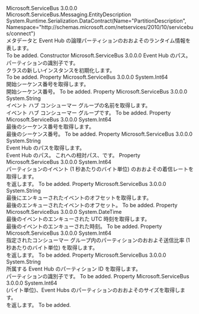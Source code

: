 <Type Name="PartitionDescription" FullName="Microsoft.ServiceBus.Messaging.PartitionDescription">
  <TypeSignature Language="C#" Value="public sealed class PartitionDescription : Microsoft.ServiceBus.Messaging.EntityDescription" />
  <TypeSignature Language="ILAsm" Value=".class public auto ansi sealed beforefieldinit PartitionDescription extends Microsoft.ServiceBus.Messaging.EntityDescription" />
  <TypeSignature Language="DocId" Value="T:Microsoft.ServiceBus.Messaging.PartitionDescription" />
  <TypeSignature Language="VB.NET" Value="Public NotInheritable Class PartitionDescription&#xA;Inherits EntityDescription" />
  <TypeSignature Language="F#" Value="type PartitionDescription = class&#xA;    inherit EntityDescription&#xA;    interface IResourceDescription" />
  <AssemblyInfo>
    <AssemblyName>Microsoft.ServiceBus</AssemblyName>
    <AssemblyVersion>3.0.0.0</AssemblyVersion>
  </AssemblyInfo>
  <Base>
    <BaseTypeName>Microsoft.ServiceBus.Messaging.EntityDescription</BaseTypeName>
  </Base>
  <Interfaces />
  <Attributes>
    <Attribute>
      <AttributeName>System.Runtime.Serialization.DataContract(Name="PartitionDescription", Namespace="http://schemas.microsoft.com/netservices/2010/10/servicebus/connect")</AttributeName>
    </Attribute>
  </Attributes>
  <Docs>
    <summary>メタデータと Event Hub の論理パーティションのおおよそのランタイム情報を表します。</summary>
    <remarks>To be added.</remarks>
  </Docs>
  <Members>
    <Member MemberName=".ctor">
      <MemberSignature Language="C#" Value="public PartitionDescription (string eventHubPath, string partitionId);" />
      <MemberSignature Language="ILAsm" Value=".method public hidebysig specialname rtspecialname instance void .ctor(string eventHubPath, string partitionId) cil managed" />
      <MemberSignature Language="DocId" Value="M:Microsoft.ServiceBus.Messaging.PartitionDescription.#ctor(System.String,System.String)" />
      <MemberSignature Language="VB.NET" Value="Public Sub New (eventHubPath As String, partitionId As String)" />
      <MemberSignature Language="F#" Value="new Microsoft.ServiceBus.Messaging.PartitionDescription : string * string -&gt; Microsoft.ServiceBus.Messaging.PartitionDescription" Usage="new Microsoft.ServiceBus.Messaging.PartitionDescription (eventHubPath, partitionId)" />
      <MemberType>Constructor</MemberType>
      <AssemblyInfo>
        <AssemblyName>Microsoft.ServiceBus</AssemblyName>
        <AssemblyVersion>3.0.0.0</AssemblyVersion>
      </AssemblyInfo>
      <Parameters>
        <Parameter Name="eventHubPath" Type="System.String" />
        <Parameter Name="partitionId" Type="System.String" />
      </Parameters>
      <Docs>
        <param name="eventHubPath">Event Hub のパス。</param>
        <param name="partitionId">パーティションの識別子です。</param>
        <summary><see cref="T:Microsoft.ServiceBus.Messaging.PartitionDescription" /> クラスの新しいインスタンスを初期化します。</summary>
        <remarks>To be added.</remarks>
      </Docs>
    </Member>
    <Member MemberName="BeginSequenceNumber">
      <MemberSignature Language="C#" Value="public long BeginSequenceNumber { get; }" />
      <MemberSignature Language="ILAsm" Value=".property instance int64 BeginSequenceNumber" />
      <MemberSignature Language="DocId" Value="P:Microsoft.ServiceBus.Messaging.PartitionDescription.BeginSequenceNumber" />
      <MemberSignature Language="VB.NET" Value="Public ReadOnly Property BeginSequenceNumber As Long" />
      <MemberSignature Language="F#" Value="member this.BeginSequenceNumber : int64" Usage="Microsoft.ServiceBus.Messaging.PartitionDescription.BeginSequenceNumber" />
      <MemberType>Property</MemberType>
      <AssemblyInfo>
        <AssemblyName>Microsoft.ServiceBus</AssemblyName>
        <AssemblyVersion>3.0.0.0</AssemblyVersion>
      </AssemblyInfo>
      <ReturnValue>
        <ReturnType>System.Int64</ReturnType>
      </ReturnValue>
      <Docs>
        <summary>開始シーケンス番号を取得します。</summary>
        <value>開始シーケンス番号。</value>
        <remarks>To be added.</remarks>
      </Docs>
    </Member>
    <Member MemberName="ConsumerGroupName">
      <MemberSignature Language="C#" Value="public string ConsumerGroupName { get; }" />
      <MemberSignature Language="ILAsm" Value=".property instance string ConsumerGroupName" />
      <MemberSignature Language="DocId" Value="P:Microsoft.ServiceBus.Messaging.PartitionDescription.ConsumerGroupName" />
      <MemberSignature Language="VB.NET" Value="Public ReadOnly Property ConsumerGroupName As String" />
      <MemberSignature Language="F#" Value="member this.ConsumerGroupName : string" Usage="Microsoft.ServiceBus.Messaging.PartitionDescription.ConsumerGroupName" />
      <MemberType>Property</MemberType>
      <AssemblyInfo>
        <AssemblyName>Microsoft.ServiceBus</AssemblyName>
        <AssemblyVersion>3.0.0.0</AssemblyVersion>
      </AssemblyInfo>
      <ReturnValue>
        <ReturnType>System.String</ReturnType>
      </ReturnValue>
      <Docs>
        <summary>イベント ハブ コンシューマー グループの名前を取得します。</summary>
        <value>イベント ハブ コンシューマー グループです。</value>
        <remarks>To be added.</remarks>
      </Docs>
    </Member>
    <Member MemberName="EndSequenceNumber">
      <MemberSignature Language="C#" Value="public long EndSequenceNumber { get; }" />
      <MemberSignature Language="ILAsm" Value=".property instance int64 EndSequenceNumber" />
      <MemberSignature Language="DocId" Value="P:Microsoft.ServiceBus.Messaging.PartitionDescription.EndSequenceNumber" />
      <MemberSignature Language="VB.NET" Value="Public ReadOnly Property EndSequenceNumber As Long" />
      <MemberSignature Language="F#" Value="member this.EndSequenceNumber : int64" Usage="Microsoft.ServiceBus.Messaging.PartitionDescription.EndSequenceNumber" />
      <MemberType>Property</MemberType>
      <AssemblyInfo>
        <AssemblyName>Microsoft.ServiceBus</AssemblyName>
        <AssemblyVersion>3.0.0.0</AssemblyVersion>
      </AssemblyInfo>
      <ReturnValue>
        <ReturnType>System.Int64</ReturnType>
      </ReturnValue>
      <Docs>
        <summary>最後のシーケンス番号を取得します。</summary>
        <value>最後のシーケンス番号。</value>
        <remarks>To be added.</remarks>
      </Docs>
    </Member>
    <Member MemberName="EventHubPath">
      <MemberSignature Language="C#" Value="public string EventHubPath { get; }" />
      <MemberSignature Language="ILAsm" Value=".property instance string EventHubPath" />
      <MemberSignature Language="DocId" Value="P:Microsoft.ServiceBus.Messaging.PartitionDescription.EventHubPath" />
      <MemberSignature Language="VB.NET" Value="Public ReadOnly Property EventHubPath As String" />
      <MemberSignature Language="F#" Value="member this.EventHubPath : string" Usage="Microsoft.ServiceBus.Messaging.PartitionDescription.EventHubPath" />
      <MemberType>Property</MemberType>
      <AssemblyInfo>
        <AssemblyName>Microsoft.ServiceBus</AssemblyName>
        <AssemblyVersion>3.0.0.0</AssemblyVersion>
      </AssemblyInfo>
      <ReturnValue>
        <ReturnType>System.String</ReturnType>
      </ReturnValue>
      <Docs>
        <summary>Event Hub のパスを取得します。</summary>
        <value>Event Hub のパス。</value>
        <remarks>
              これへの相対パス、<see cref="P:Microsoft.ServiceBus.NamespaceManager.Address" />です。
            </remarks>
      </Docs>
    </Member>
    <Member MemberName="IncomingBytesPerSecond">
      <MemberSignature Language="C#" Value="public long IncomingBytesPerSecond { get; }" />
      <MemberSignature Language="ILAsm" Value=".property instance int64 IncomingBytesPerSecond" />
      <MemberSignature Language="DocId" Value="P:Microsoft.ServiceBus.Messaging.PartitionDescription.IncomingBytesPerSecond" />
      <MemberSignature Language="VB.NET" Value="Public ReadOnly Property IncomingBytesPerSecond As Long" />
      <MemberSignature Language="F#" Value="member this.IncomingBytesPerSecond : int64" Usage="Microsoft.ServiceBus.Messaging.PartitionDescription.IncomingBytesPerSecond" />
      <MemberType>Property</MemberType>
      <AssemblyInfo>
        <AssemblyName>Microsoft.ServiceBus</AssemblyName>
        <AssemblyVersion>3.0.0.0</AssemblyVersion>
      </AssemblyInfo>
      <ReturnValue>
        <ReturnType>System.Int64</ReturnType>
      </ReturnValue>
      <Docs>
        <summary>パーティションのイベント (1 秒あたりのバイト単位) のおおよその着信レートを取得します。</summary>
        <value><see cref="T:System.Int64" /> を返します。</value>
        <remarks>To be added.</remarks>
      </Docs>
    </Member>
    <Member MemberName="LastEnqueuedOffset">
      <MemberSignature Language="C#" Value="public string LastEnqueuedOffset { get; }" />
      <MemberSignature Language="ILAsm" Value=".property instance string LastEnqueuedOffset" />
      <MemberSignature Language="DocId" Value="P:Microsoft.ServiceBus.Messaging.PartitionDescription.LastEnqueuedOffset" />
      <MemberSignature Language="VB.NET" Value="Public ReadOnly Property LastEnqueuedOffset As String" />
      <MemberSignature Language="F#" Value="member this.LastEnqueuedOffset : string" Usage="Microsoft.ServiceBus.Messaging.PartitionDescription.LastEnqueuedOffset" />
      <MemberType>Property</MemberType>
      <AssemblyInfo>
        <AssemblyName>Microsoft.ServiceBus</AssemblyName>
        <AssemblyVersion>3.0.0.0</AssemblyVersion>
      </AssemblyInfo>
      <ReturnValue>
        <ReturnType>System.String</ReturnType>
      </ReturnValue>
      <Docs>
        <summary>最後にエンキューされたイベントのオフセットを取得します。</summary>
        <value>最後のエンキューされたイベントのオフセット。</value>
        <remarks>To be added.</remarks>
      </Docs>
    </Member>
    <Member MemberName="LastEnqueuedTimeUtc">
      <MemberSignature Language="C#" Value="public DateTime LastEnqueuedTimeUtc { get; }" />
      <MemberSignature Language="ILAsm" Value=".property instance valuetype System.DateTime LastEnqueuedTimeUtc" />
      <MemberSignature Language="DocId" Value="P:Microsoft.ServiceBus.Messaging.PartitionDescription.LastEnqueuedTimeUtc" />
      <MemberSignature Language="VB.NET" Value="Public ReadOnly Property LastEnqueuedTimeUtc As DateTime" />
      <MemberSignature Language="F#" Value="member this.LastEnqueuedTimeUtc : DateTime" Usage="Microsoft.ServiceBus.Messaging.PartitionDescription.LastEnqueuedTimeUtc" />
      <MemberType>Property</MemberType>
      <AssemblyInfo>
        <AssemblyName>Microsoft.ServiceBus</AssemblyName>
        <AssemblyVersion>3.0.0.0</AssemblyVersion>
      </AssemblyInfo>
      <ReturnValue>
        <ReturnType>System.DateTime</ReturnType>
      </ReturnValue>
      <Docs>
        <summary>最後のイベントのエンキューされた UTC 時刻を取得します。</summary>
        <value>最後のイベントのエンキューされた時刻。</value>
        <remarks>To be added.</remarks>
      </Docs>
    </Member>
    <Member MemberName="OutgoingBytesPerSecond">
      <MemberSignature Language="C#" Value="public long OutgoingBytesPerSecond { get; }" />
      <MemberSignature Language="ILAsm" Value=".property instance int64 OutgoingBytesPerSecond" />
      <MemberSignature Language="DocId" Value="P:Microsoft.ServiceBus.Messaging.PartitionDescription.OutgoingBytesPerSecond" />
      <MemberSignature Language="VB.NET" Value="Public ReadOnly Property OutgoingBytesPerSecond As Long" />
      <MemberSignature Language="F#" Value="member this.OutgoingBytesPerSecond : int64" Usage="Microsoft.ServiceBus.Messaging.PartitionDescription.OutgoingBytesPerSecond" />
      <MemberType>Property</MemberType>
      <AssemblyInfo>
        <AssemblyName>Microsoft.ServiceBus</AssemblyName>
        <AssemblyVersion>3.0.0.0</AssemblyVersion>
      </AssemblyInfo>
      <ReturnValue>
        <ReturnType>System.Int64</ReturnType>
      </ReturnValue>
      <Docs>
        <summary>指定されたコンシューマー グループ内のパーティションのおおよそ送信比率 (1 秒あたりのバイト単位) を取得します。</summary>
        <value><see cref="T:System.Int64" /> を返します。</value>
        <remarks>To be added.</remarks>
      </Docs>
    </Member>
    <Member MemberName="PartitionId">
      <MemberSignature Language="C#" Value="public string PartitionId { get; }" />
      <MemberSignature Language="ILAsm" Value=".property instance string PartitionId" />
      <MemberSignature Language="DocId" Value="P:Microsoft.ServiceBus.Messaging.PartitionDescription.PartitionId" />
      <MemberSignature Language="VB.NET" Value="Public ReadOnly Property PartitionId As String" />
      <MemberSignature Language="F#" Value="member this.PartitionId : string" Usage="Microsoft.ServiceBus.Messaging.PartitionDescription.PartitionId" />
      <MemberType>Property</MemberType>
      <AssemblyInfo>
        <AssemblyName>Microsoft.ServiceBus</AssemblyName>
        <AssemblyVersion>3.0.0.0</AssemblyVersion>
      </AssemblyInfo>
      <ReturnValue>
        <ReturnType>System.String</ReturnType>
      </ReturnValue>
      <Docs>
        <summary>所属する Event Hub のパーティション ID を取得します。</summary>
        <value>パーティションの識別子です。</value>
        <remarks>To be added.</remarks>
      </Docs>
    </Member>
    <Member MemberName="SizeInBytes">
      <MemberSignature Language="C#" Value="public long SizeInBytes { get; }" />
      <MemberSignature Language="ILAsm" Value=".property instance int64 SizeInBytes" />
      <MemberSignature Language="DocId" Value="P:Microsoft.ServiceBus.Messaging.PartitionDescription.SizeInBytes" />
      <MemberSignature Language="VB.NET" Value="Public ReadOnly Property SizeInBytes As Long" />
      <MemberSignature Language="F#" Value="member this.SizeInBytes : int64" Usage="Microsoft.ServiceBus.Messaging.PartitionDescription.SizeInBytes" />
      <MemberType>Property</MemberType>
      <AssemblyInfo>
        <AssemblyName>Microsoft.ServiceBus</AssemblyName>
        <AssemblyVersion>3.0.0.0</AssemblyVersion>
      </AssemblyInfo>
      <ReturnValue>
        <ReturnType>System.Int64</ReturnType>
      </ReturnValue>
      <Docs>
        <summary>(バイト単位)、Event Hubs のパーティションのおおよそのサイズを取得します。</summary>
        <value><see cref="T:System.Int64" /> を返します。</value>
        <remarks>To be added.</remarks>
      </Docs>
    </Member>
  </Members>
</Type>